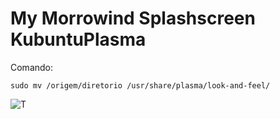 # My Morrowind Splashscreen KubuntuPlasma
Comando:

```sudo mv /origem/diretorio /usr/share/plasma/look-and-feel/```

![T](Morrowind/preview.png)
